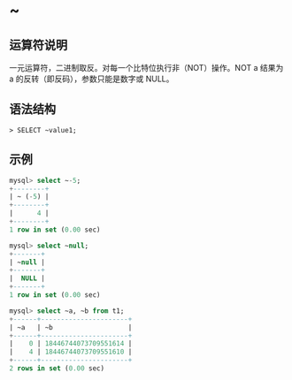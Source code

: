 # **~**

## **运算符说明**

一元运算符，二进制取反。对每一个比特位执行非（NOT）操作。NOT a 结果为 a 的反转（即反码），参数只能是数字或 NULL。

## **语法结构**

```
> SELECT ~value1;
```

## **示例**

```sql
mysql> select ~-5;
+--------+
| ~ (-5) |
+--------+
|      4 |
+--------+
1 row in set (0.00 sec)

mysql> select ~null;
+-------+
| ~null |
+-------+
|  NULL |
+-------+
1 row in set (0.00 sec)

mysql> select ~a, ~b from t1;
+------+----------------------+
| ~a   | ~b                   |
+------+----------------------+
|    0 | 18446744073709551614 |
|    4 | 18446744073709551610 |
+------+----------------------+
2 rows in set (0.00 sec)
```